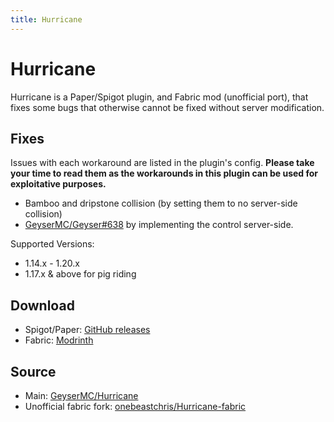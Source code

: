 ```yaml
---
title: Hurricane
---
```


# Hurricane

Hurricane is a Paper/Spigot plugin, and Fabric mod (unofficial port), that fixes some bugs that otherwise cannot be fixed without server modification. 

## Fixes
Issues with each workaround are listed in the plugin's config. **Please take your time to read them as the workarounds in this plugin can be used for exploitative purposes.**

- Bamboo and dripstone collision (by setting them to no server-side collision)
- [GeyserMC/Geyser#638](https://github.com/GeyserMC/Geyser/issues/638) by implementing the control server-side.

Supported Versions:
- 1.14.x - 1.20.x
- 1.17.x & above for pig riding

## Download
- Spigot/Paper: [GitHub releases](https://github.com/GeyserMC/Hurricane/releases)
- Fabric: [Modrinth](https://modrinth.com/mod/hurricane)

## Source
- Main: [GeyserMC/Hurricane](https://github.com/GeyserMC/Hurricane)
- Unofficial fabric fork: [onebeastchris/Hurricane-fabric](https://github.com/onebeastchris/hurricane-fabric)
